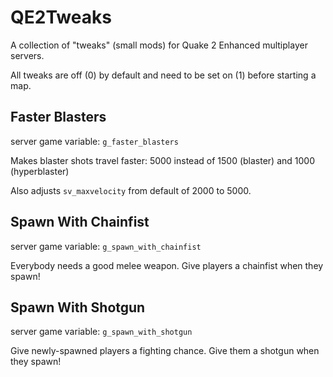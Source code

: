 # QE2Tweaks

A collection of "tweaks" (small mods) for Quake 2 Enhanced multiplayer servers.

All tweaks are off (0) by default and need to be set on (1) before starting a map.

## Faster Blasters

server game variable: `g_faster_blasters`

Makes blaster shots travel faster: 5000 instead of 1500 (blaster) and 1000 (hyperblaster)

Also adjusts `sv_maxvelocity` from default of 2000 to 5000.

## Spawn With Chainfist

server game variable: `g_spawn_with_chainfist`

Everybody needs a good melee weapon. Give players a chainfist when they spawn!

## Spawn With Shotgun

server game variable: `g_spawn_with_shotgun`

Give newly-spawned players a fighting chance. Give them a shotgun when they spawn!
